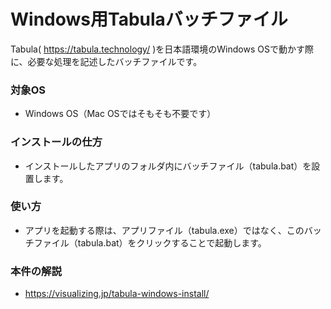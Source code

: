 # Windows用Tabulaバッチファイル

Tabula( https://tabula.technology/ )を日本語環境のWindows OSで動かす際に、必要な処理を記述したバッチファイルです。

### 対象OS

- Windows OS（Mac OSではそもそも不要です）

### インストールの仕方

- インストールしたアプリのフォルダ内にバッチファイル（tabula.bat）を設置します。

### 使い方

- アプリを起動する際は、アプリファイル（tabula.exe）ではなく、このバッチファイル（tabula.bat）をクリックすることで起動します。


### 本件の解説

- https://visualizing.jp/tabula-windows-install/




